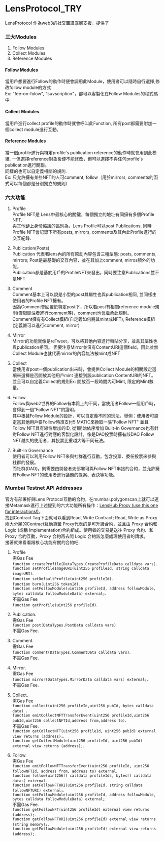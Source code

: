 # LensProtocol_TRY
LensProtocol 作為web3的社交圖譜底層支援，提供了

### 三大Modules
1. Follow Modules
2. Collect Modules
3. Reference Modules

#### Follow Modules
當用戶想要進行Follow的動作時便會調用此Module，使用者可以隨時自行選擇,修改follow module的方式   
Ex: "fee-on-folow", "suvscription"，都可以客製化在Follow Modules的程式碼中

#### Collect Modules
當用戶進行collect profile的動作時就會呼叫此Function, 所有post都需要附加一個collect module進行互動。   

#### Reference Modules
當一個profile進行與特定profile's publication reference的動作時就會用到此模組, 一但選擇reference對象後便不能修改，但可以選擇不與任何profile's publication進行關聯。   
同樣的也可以自定義相關的規則.  
Ex: 只允許擁有某些NFT的人可comment, follow（用於mirrors, comments的函式可以每個都是分別獨立的規則） 

### 六大功能  
1. Profile  
Profile NFT是 Lens中最核心的關鍵，每個獨立的地址有同擁有多個Profile NFT.  
與其他鏈上身份協議的區別為，Lens Profile可以post Publications, 同時Profile NFT會記錄下所有posts, mirrors, comments及其內此Profile進行的交互紀錄．   

2. Publication(Posts)  
Publication 代表著lens內的所有原創內容包含三種型態: posts, comments, mirrors; Post是最基礎的交互內容，並在其加上comment, mirros額外的功能。  
Publication都是基於用戶的ProfileNFT來發出，同時要注意Publications並不是NFT.  

3. Comment  
Comment基本上可以說是小型的post其屬性也與publication相同, 並同樣由使用者的Profile NFT擁有。  
因為Comment會回覆於特定post下，所以若post有相關reference module規則(僅限關注者進行comment等)，comment也會繼承此規則。  
Comment擁有有Collect模組(自定義如何將其mint成NFT), Reference模組(定義誰可以進行comment, mirror)

4. Mirror  
Mirror的功能就像是reTweet，可以將其他內容進行轉貼分享，並且其屬性也與publication相同。 
但要注意Mirror並沒有ContentURI這個field，因此並無Collect Module也就代表mirror的內容無法被mint成NFT

5. Collect  
當使用者post一個publication出來時，會提供Collect Module的相關設定選項來選擇是否開放其他用戶mint 連接到該publication ContentURI的NFT。   
並且可以自定義Collect的規則Ex: 開放否一段時間內可Mint, 限定的Mint數量。 

6. Follow  
Follow與web2世界的Follow有本質上的不同，當使用者Follow一個用戶時，會得到一個"Follow NFT"的證明。  
其中根據Follow Module的設計，可以自定義不同的玩法，舉例：使用者可設定當其他用戶要Follow時須支付5 MATIC來換取一張"Follow NFT"
並且Follow NFT具有線性增加的ID, 從1開始依序增加
Built-in Governance也有針對Follow NFT進行對應的客製化設計，像是DAO投票時擁有該DAO Follow NFT越久的使用者，其投票比重越大等不同玩法。  

7. Built-In Governance   
使用者可以利用Follow NFT來與社群進行互動，包含投票、委任投票來參與社群的發展。   
而社群(DAO)，則需要由開發者先部署可與Follow NFT串接的合約，並允許擁有Follow NFT的使用者進行議題的提案、表決等功能。  

### Mumbai Testnet API Addresses
官方有部署好與Lens Protocol互動的合約，在mumbai.polygonscan上就可以連接Metamask進行上述提到的六大功能所有操作：[LensHub Proxy (use this one for interactions!)](https://mumbai.polygonscan.com/address/0x60Ae865ee4C725cd04353b5AAb364553f56ceF82)。  
找到Contract Tag下面就可以看到Read, Write Contract; Read, Write as Proxy兩大分類的Contract互動頁籤
Proxy代表的是可升級合約，並且由 Proxy 合約和 Logic (或稱 Implementation)合約組成。使用者的交易是送往 Proxy 合約、和 Proxy 合約互動，Proxy 合約再去問 Logic 合約該怎麼處理使用者的請求。  
接著就來看看跟核心功能有關的合約吧.  

1. Profile    
需Gas Fee   
```function createProfile(DataTypes.CreateProfileData calldata vars)```.  
```function setProfileImageURI(uint256 profileId, string calldata imageURI)```.  
```function setDefaultProfile(uint256 profileId)```.  
```function burn(uint256 tokenId)```.  
```function setFollowModule(uint256 profileId, address followModule, bytes calldata followModuleData) external;```.  
不需Gas Fee   
```function getProfile(uint256 profileId)```.   

2. Publication.  
需Gas Fee   
```function post(DataTypes.PostData calldata vars)```   
不需Gas Fee.  

3. Comment.  
需Gas Fee   
```function comment(DataTypes.CommentData calldata vars)```.  
不需Gas Fee.  

4. Mirror.  
需Gas Fee   
```function mirror(DataTypes.MirrorData calldata vars) external;```.  
不需Gas Fee.  

5. Collect.  
需Gas Fee   
```function collect(uint256 profileId,uint256 pubId, bytes calldata data) ```.  
```function emitCollectNFTTransferEvent(uint256 profileId,uint256 pubId,uint256 collectNFTId,address from,address to)```.  
不需Gas Fee.  
```function getCollectNFT(uint256 profileId, uint256 pubId) external view returns (address);```.  
```function getCollectModule(uint256 profileId, uint256 pubId) external view returns (address);```.  

6. Follow.  
需Gas Fee   
```function emitFollowNFTTransferEvent(uint256 profileId, uint256 followNFTId, address from, address to) external```.  
```function follow(uint256[] calldata profileIds, bytes[] calldata datas) external```.  
```function setFollowNFTURI(uint256 profileId, string calldata followNFTURI) external;```.  
```function setFollowModule(uint256 profileId, address followModule, bytes calldata followModuleData) external;```   
不需Gas Fee.  
```function getFollowNFT(uint256 profileId) external view returns (address);```.  
```function getFollowNFTURI(uint256 profileId) external view returns (string memory);```.  
```function getFollowModule(uint256 profileId) external view returns (address);```.  


